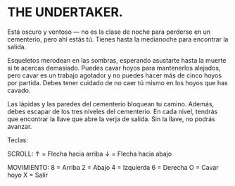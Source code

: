 # THE UNDERTAKER.

Está oscuro y ventoso — no es la clase de noche para perderse en un cementerio, pero ahí estás tú.
Tienes hasta la medianoche para encontrar la salida.

Esqueletos merodean en las sombras, esperando asustarte hasta la muerte si te acercas demasiado.
Puedes cavar hoyos para mantenerlos alejados, pero cavar es un trabajo agotador y no puedes hacer más de cinco hoyos por partida.
Debes tener cuidado de no caer tú mismo en los hoyos que has cavado.

Las lápidas y las paredes del cementerio bloquean tu camino.
Además, debes escapar de los tres niveles del cementerio. En cada nivel, tendrás que encontrar la llave que abre la verja de salida.
Sin la llave, no podrás avanzar.

Teclas:

SCROLL:
	↑ = Flecha hacia arriba
	↓ = Flecha hacia abajo

MOVIMIENTO:
	8 = Arriba
	2 = Abajo
	4 = Izquierda
	6 = Derecha
	O = Cavar hoyo
	X = Salir

